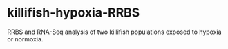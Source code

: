 # killifish-hypoxia-RRBS
RRBS and RNA-Seq analysis of two killifish populations exposed to hypoxia or normoxia.

